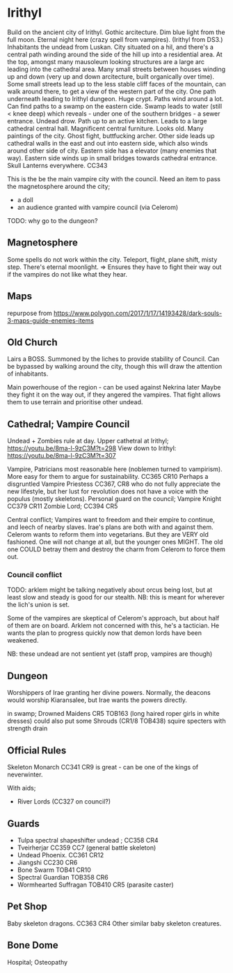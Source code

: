 # Irithyl
Build on the ancient city of Irithyl. Gothic arcitecture. Dim blue light from the full moon. Eternal night here (crazy spell from vampires).
(Irithyl from DS3.)
Inhabitants the undead from Luskan.
City situated on a hil, and there's a central path winding around the side of the hill up into a residential area.
At the top, amongst many mausoleum looking structures are a large arc leading into the cathedral area.
Many small streets between houses winding up and down (very up and down arcitecture, built organically over time).
Some small streets lead up to the less stable cliff faces of the mountain, can walk around there, to get a view of the western part of the city.
One path underneath leading to Irithyl dungeon. Huge crypt.
Paths wind around a lot. Can find paths to a swamp on the eastern cide.
Swamp leads to water (still < knee deep) which reveals - under one of the southern bridges - a sewer entrance. Undead drow. Path up to an active kitchen. Leads to a large cathedral central hall. Magnificent central furniture. Looks old. Many paintings of the city. Ghost fight, buttfucking archer.
Other side leads up cathedral walls in the east and out into eastern side, which also winds around other side of city. Eastern side has a elevator (many enemies that way).
Eastern side winds up in small bridges towards cathedral entrance.
Skull Lanterns everywhere. CC343

This is the be the main vampire city with the council.
Need an item to pass the magnetosphere around the city;
- a doll
- an audience granted with vampire council (via Celerom)

TODO: why go to the dungeon?

## Magnetosphere
Some spells do not work within the city. Teleport, flight, plane shift, misty step. There's eternal moonlight. => Ensures they have to fight their way out if the vampires do not like what they hear.

## Maps
repurpose from https://www.polygon.com/2017/1/17/14193428/dark-souls-3-maps-guide-enemies-items

## Old Church
Lairs a BOSS. Summoned by the liches to provide stability of Council.
Can be bypassed by walking around the city, though this will draw the attention of inhabitants.

Main powerhouse of the region - can be used against Nekrina later
Maybe they fight it on the way out, if they angered the vampires. That fight allows them to use terrain and prioritise other undead.

## Cathedral; Vampire Council
Undead + Zombies rule at day.
Upper cathetral at Irithyl; https://youtu.be/8ma-l-9zC3M?t=298
View down to Irithyl: https://youtu.be/8ma-l-9zC3M?t=307

Vampire, Patricians most reasonable here (noblemen turned to vampirism).
More easy for them to argue for sustainability. CC365 CR10
Perhaps a disgruntled Vampire Priestess CC367, CR8 who do not fully appreciate the new lifestyle, but her lust for revolution does not have a voice with the populus (mostly skeletons).
Personal guard on the council; Vampire Knight CC379 CR11
Zombie Lord; CC394 CR5

Central conflict; Vampires want to freedom and their empire to continue, and leech of nearby slaves. Irae's plans are both with and against them. Celerom wants to reform them into vegetarians. But they are VERY old fashioned. One will not change at all, but the younger ones MIGHT. The old one COULD betray them and destroy the charm from Celerom to force them out.

### Council conflict
TODO: arklem might be talking negatively about orcus being lost, but at least slow and steady is good for our stealth. NB: this is meant for wherever the lich's union is set.

Some of the vampires are skeptical of Celerom's approach, but about half of them are on board. Arklem not concerned with this, he's a tactician. He wants the plan to progress quickly now that demon lords have been weakened.

NB: these undead are not sentient yet (staff prop, vampires are though)

## Dungeon
Worshippers of Irae granting her divine powers.
Normally, the deacons would worship Kiaransalee, but Irae wants the powers directly.

in swamp; Drowned Maidens CR5 TOB163 (long haired roper girls in white dresses)
could also put some Shrouds (CR1/8 TOB438) squire specters with strength drain

## Official Rules
Skeleton Monarch CC341 CR9 is great - can be one of the kings of neverwinter.

With aids;
- River Lords (CC327 on council?)

## Guards
- Tulpa spectral shapeshifter undead ; CC358 CR4
- Tveirherjar CC359 CC7 (general battle skeleton)
- Undead Phoenix. CC361 CR12
- Jiangshi CC230 CR6
- Bone Swarm TOB41 CR10
- Spectral Guardian TOB358 CR6
- Wormhearted Suffragan TOB410 CR5 (parasite caster)

## Pet Shop
Baby skeleton dragons. CC363 CR4
Other similar baby skeleton creatures.

## Bone Dome
Hospital; Osteopathy
